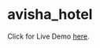 # avisha_hotel

Click for Live Demo [here](https://stackblitz.com/~/github.com/ebacolod/avisha_hotel).